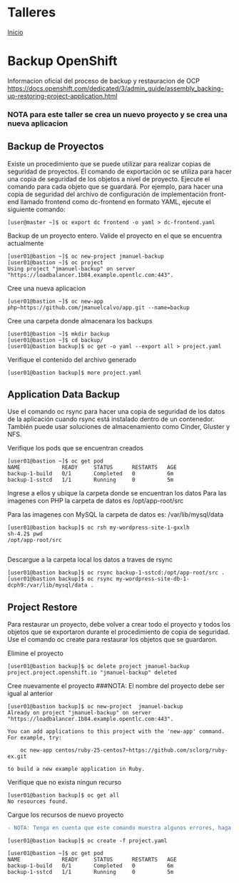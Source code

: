 # Talleres
[Inicio](../Inicio.md)

# Backup OpenShift

Informacion oficial del proceso de backup y restauracion de OCP
https://docs.openshift.com/dedicated/3/admin_guide/assembly_backing-up-restoring-project-application.html

### NOTA para este taller se crea un nuevo proyecto y se crea una nueva aplicacion

## Backup de Proyectos
Existe un procedimiento que se puede utilizar para realizar copias de seguridad de proyectos. El comando de exportación oc se utiliza para hacer una copia de seguridad de los objetos a nivel de proyecto. Ejecute el comando para cada objeto que se guardará. Por ejemplo, para hacer una copia de seguridad del archivo de configuración de implementación front-end llamado frontend como dc-frontend en formato YAML, ejecute el siguiente comando:

```
[user@master ~]$ oc export dc frontend -o yaml > dc-frontend.yaml
```
Backup de un proyecto entero.
Valide el proyecto en el que se encuentra actualmente
```
[user01@bastion ~]$ oc new-project jmanuel-backup
[user01@bastion ~]$ oc project
Using project "jmanuel-backup" on server "https://loadbalancer.1b84.example.opentlc.com:443".
```
Cree una nueva aplicacion
```
[user01@bastion ~]$ oc new-app php~https://github.com/jmanuelcalvo/app.git --name=backup
```

Cree una carpeta donde almacenara los backups
```
[user01@bastion ~]$ mkdir backup
[user01@bastion ~]$ cd backup/
[user01@bastion backup]$ oc get -o yaml --export all > project.yaml

```
Verifique el contenido del archivo generado
```
[user01@bastion backup]$ more project.yaml
```

## Application Data Backup
Use el comando oc rsync para hacer una copia de seguridad de los datos de la aplicación cuando rsync está instalado dentro de un contenedor. También puede usar soluciones de almacenamiento como Cinder, Gluster y NFS.

Verifique los pods que se encuentran creados
```
[user01@bastion ~]$ oc get pod
NAME             READY     STATUS      RESTARTS   AGE
backup-1-build   0/1       Completed   0          6m
backup-1-sstcd   1/1       Running     0          5m
```
Ingrese a ellos y ubique la carpeta donde se encuentran los datos
Para las imagenes con PHP la carpeta de datos es
/opt/app-root/src

Para las imagenes con MySQL la carpeta de datos es:
/var/lib/mysql/data
```
[user01@bastion backup]$ oc rsh my-wordpress-site-1-gxxlh
sh-4.2$ pwd
/opt/app-root/src


```
Descargue a la carpeta local los datos a traves de rsync
```
[user01@bastion backup]$ oc rsync backup-1-sstcd:/opt/app-root/src .
[user01@bastion backup]$ oc rsync my-wordpress-site-db-1-dcph9:/var/lib/mysql/data .

```

## Project Restore
Para restaurar un proyecto, debe volver a crear todo el proyecto y todos los objetos que se exportaron durante el procedimiento de copia de seguridad. Use el comando oc create para restaurar los objetos que se guardaron.

Elimine el proyecto
```
[user01@bastion backup]$ oc delete project jmanuel-backup
project.project.openshift.io "jmanuel-backup" deleted
```
Cree nuevamente el proyecto 
###NOTA: El nombre del proyecto debe ser igual al anterior
```
[user01@bastion backup]$ oc new-project  jmanuel-backup
Already on project "jmanuel-backup" on server "https://loadbalancer.1b84.example.opentlc.com:443".

You can add applications to this project with the 'new-app' command. For example, try:

    oc new-app centos/ruby-25-centos7~https://github.com/sclorg/ruby-ex.git

to build a new example application in Ruby.
```

Verifique que no exista ningun recurso
```
[user01@bastion backup]$ oc get all
No resources found.
```
Cargue los recursos de nuevo proyecto
```diff
- NOTA: Tenga en cuenta que este comando muestra algunos errores, haga caso omiso
```
```
[user01@bastion backup]$ oc create -f project.yaml

[user01@bastion ~]$ oc get pod
NAME             READY     STATUS      RESTARTS   AGE
backup-1-build   0/1       Completed   0          6m
backup-1-sstcd   1/1       Running     0          5m
```
